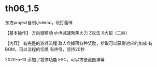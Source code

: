 # th06_1.5
东方project自制小demo，殴打蕾咪

【基本操作】
方向键移动
shift减速聚焦火力
Z攻击
X大招（二妹）

【内容】
有完整的游戏流程
敌人会掉落各种奖励，拾取可以获得对应的加成
有BGM，可以流程的切换
有终符，坚持20秒

2020-5-13
添加了暂停功能 ESC，可以方便截图弹幕
